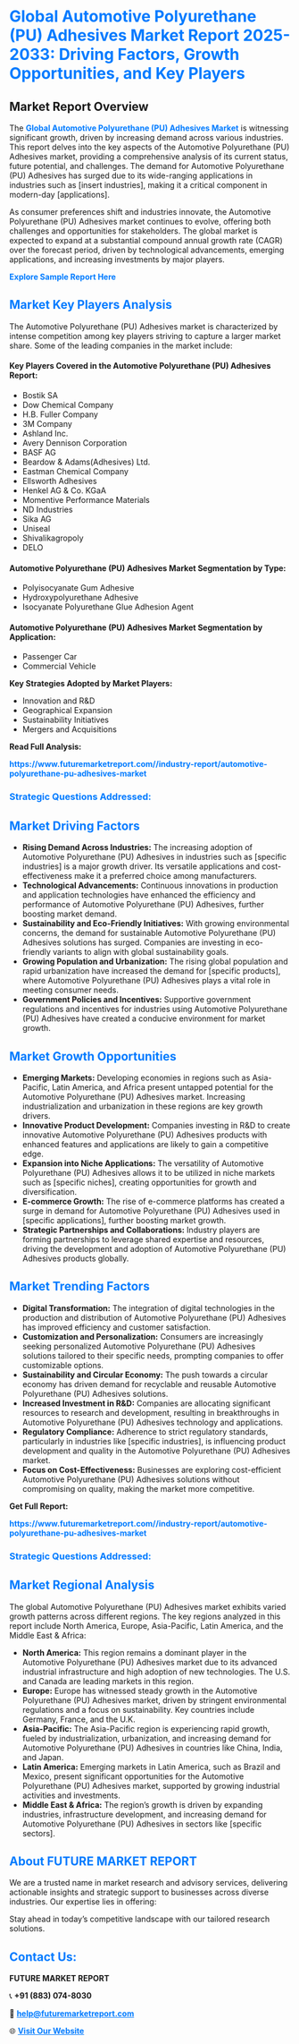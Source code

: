 <h1 style="color: #007BFF;">Global Automotive Polyurethane (PU) Adhesives Market Report 2025-2033: Driving Factors, Growth Opportunities, and Key Players</h1>

<section id="overview">
<h2>Market Report Overview</h2>
<p>The <a href="https://www.futuremarketreport.com//industry-report/automotive-polyurethane-pu-adhesives-market" style="color: #007BFF; text-decoration: none;"><strong>Global Automotive Polyurethane (PU) Adhesives Market</strong></a> is witnessing significant growth, driven by increasing demand across various industries. This report delves into the key aspects of the Automotive Polyurethane (PU) Adhesives market, providing a comprehensive analysis of its current status, future potential, and challenges. The demand for Automotive Polyurethane (PU) Adhesives has surged due to its wide-ranging applications in industries such as [insert industries], making it a critical component in modern-day [applications].</p>
<p>As consumer preferences shift and industries innovate, the Automotive Polyurethane (PU) Adhesives market continues to evolve, offering both challenges and opportunities for stakeholders. The global market is expected to expand at a substantial compound annual growth rate (CAGR) over the forecast period, driven by technological advancements, emerging applications, and increasing investments by major players.</p>
</section>

<section id="overview">
<p><a href="https://www.futuremarketreport.com//request-sample/reportId=85306" style="color: #007BFF; text-decoration: none;"><strong>Explore Sample Report Here</strong></a></p>
</section>

<section id="key-players">
<h2 style="color: #007BFF;">Market Key Players Analysis</h2>
<p>The Automotive Polyurethane (PU) Adhesives market is characterized by intense competition among key players striving to capture a larger market share. Some of the leading companies in the market include:</p>
<h4>Key Players Covered in the Automotive Polyurethane (PU) Adhesives Report:</h4>
<ul><li>Bostik SA</li><li>Dow Chemical Company</li><li>H.B. Fuller Company</li><li>3M Company</li><li>Ashland Inc.</li><li>Avery Dennison Corporation</li><li>BASF AG</li><li>Beardow &amp; Adams(Adhesives) Ltd.</li><li>Eastman Chemical Company</li><li>Ellsworth Adhesives</li><li>Henkel AG &amp; Co. KGaA</li><li>Momentive Performance Materials</li><li>ND Industries</li><li>Sika AG</li><li>Uniseal</li><li>Shivalikagropoly</li><li>DELO</li></ul>
<h4>Automotive Polyurethane (PU) Adhesives Market Segmentation by Type:</h4>
<ul><li>Polyisocyanate Gum Adhesive</li><li>Hydroxypolyurethane Adhesive</li><li>Isocyanate Polyurethane Glue Adhesion Agent</li></ul>

<h4>Automotive Polyurethane (PU) Adhesives Market Segmentation by Application:</h4>
<ul><li>Passenger Car</li><li>Commercial Vehicle</li></ul>
<p><strong>Key Strategies Adopted by Market Players:</strong></p>
<ul>
<li>Innovation and R&D</li>
<li>Geographical Expansion</li>
<li>Sustainability Initiatives</li>
<li>Mergers and Acquisitions</li>
</ul>
</section>

<section>
<p><strong>Read Full Analysis: </strong></p><a href="https://www.futuremarketreport.com//industry-report/automotive-polyurethane-pu-adhesives-market" style="color: #007BFF; text-decoration: none;"><strong>https://www.futuremarketreport.com//industry-report/automotive-polyurethane-pu-adhesives-market</strong></a>
<h3 style="color: #007BFF;">Strategic Questions Addressed:</h3>
</section>

<section id="driving-factors">
<h2 style="color: #007BFF;">Market Driving Factors</h2>
<ul>
<li><strong>Rising Demand Across Industries:</strong> The increasing adoption of Automotive Polyurethane (PU) Adhesives in industries such as [specific industries] is a major growth driver. Its versatile applications and cost-effectiveness make it a preferred choice among manufacturers.</li>
<li><strong>Technological Advancements:</strong> Continuous innovations in production and application technologies have enhanced the efficiency and performance of Automotive Polyurethane (PU) Adhesives, further boosting market demand.</li>
<li><strong>Sustainability and Eco-Friendly Initiatives:</strong> With growing environmental concerns, the demand for sustainable Automotive Polyurethane (PU) Adhesives solutions has surged. Companies are investing in eco-friendly variants to align with global sustainability goals.</li>
<li><strong>Growing Population and Urbanization:</strong> The rising global population and rapid urbanization have increased the demand for [specific products], where Automotive Polyurethane (PU) Adhesives plays a vital role in meeting consumer needs.</li>
<li><strong>Government Policies and Incentives:</strong> Supportive government regulations and incentives for industries using Automotive Polyurethane (PU) Adhesives have created a conducive environment for market growth.</li>
</ul>
</section>

<section id="growth-opportunities">
<h2 style="color: #007BFF;">Market Growth Opportunities</h2>
<ul>
<li><strong>Emerging Markets:</strong> Developing economies in regions such as Asia-Pacific, Latin America, and Africa present untapped potential for the Automotive Polyurethane (PU) Adhesives market. Increasing industrialization and urbanization in these regions are key growth drivers.</li>
<li><strong>Innovative Product Development:</strong> Companies investing in R&D to create innovative Automotive Polyurethane (PU) Adhesives products with enhanced features and applications are likely to gain a competitive edge.</li>
<li><strong>Expansion into Niche Applications:</strong> The versatility of Automotive Polyurethane (PU) Adhesives allows it to be utilized in niche markets such as [specific niches], creating opportunities for growth and diversification.</li>
<li><strong>E-commerce Growth:</strong> The rise of e-commerce platforms has created a surge in demand for Automotive Polyurethane (PU) Adhesives used in [specific applications], further boosting market growth.</li>
<li><strong>Strategic Partnerships and Collaborations:</strong> Industry players are forming partnerships to leverage shared expertise and resources, driving the development and adoption of Automotive Polyurethane (PU) Adhesives products globally.</li>
</ul>
</section>

<section id="trending-factors">
<h2 style="color: #007BFF;">Market Trending Factors</h2>
<ul>
<li><strong>Digital Transformation:</strong> The integration of digital technologies in the production and distribution of Automotive Polyurethane (PU) Adhesives has improved efficiency and customer satisfaction.</li>
<li><strong>Customization and Personalization:</strong> Consumers are increasingly seeking personalized Automotive Polyurethane (PU) Adhesives solutions tailored to their specific needs, prompting companies to offer customizable options.</li>
<li><strong>Sustainability and Circular Economy:</strong> The push towards a circular economy has driven demand for recyclable and reusable Automotive Polyurethane (PU) Adhesives solutions.</li>
<li><strong>Increased Investment in R&D:</strong> Companies are allocating significant resources to research and development, resulting in breakthroughs in Automotive Polyurethane (PU) Adhesives technology and applications.</li>
<li><strong>Regulatory Compliance:</strong> Adherence to strict regulatory standards, particularly in industries like [specific industries], is influencing product development and quality in the Automotive Polyurethane (PU) Adhesives market.</li>
<li><strong>Focus on Cost-Effectiveness:</strong> Businesses are exploring cost-efficient Automotive Polyurethane (PU) Adhesives solutions without compromising on quality, making the market more competitive.</li>
</ul>
</section>

<section>
<p><strong>Get Full Report: </strong></p><a href="https://www.futuremarketreport.com//industry-report/automotive-polyurethane-pu-adhesives-market" style="color: #007BFF; text-decoration: none;"><strong>https://www.futuremarketreport.com//industry-report/automotive-polyurethane-pu-adhesives-market</strong></a>
<h3 style="color: #007BFF;">Strategic Questions Addressed:</h3>
</section>


<section id="regional-analysis">
<h2 style="color: #007BFF;">Market Regional Analysis</h2>
<p>The global Automotive Polyurethane (PU) Adhesives market exhibits varied growth patterns across different regions. The key regions analyzed in this report include North America, Europe, Asia-Pacific, Latin America, and the Middle East & Africa:</p>
<ul>
<li><strong>North America:</strong> This region remains a dominant player in the Automotive Polyurethane (PU) Adhesives market due to its advanced industrial infrastructure and high adoption of new technologies. The U.S. and Canada are leading markets in this region.</li>
<li><strong>Europe:</strong> Europe has witnessed steady growth in the Automotive Polyurethane (PU) Adhesives market, driven by stringent environmental regulations and a focus on sustainability. Key countries include Germany, France, and the U.K.</li>
<li><strong>Asia-Pacific:</strong> The Asia-Pacific region is experiencing rapid growth, fueled by industrialization, urbanization, and increasing demand for Automotive Polyurethane (PU) Adhesives in countries like China, India, and Japan.</li>
<li><strong>Latin America:</strong> Emerging markets in Latin America, such as Brazil and Mexico, present significant opportunities for the Automotive Polyurethane (PU) Adhesives market, supported by growing industrial activities and investments.</li>
<li><strong>Middle East & Africa:</strong> The region’s growth is driven by expanding industries, infrastructure development, and increasing demand for Automotive Polyurethane (PU) Adhesives in sectors like [specific sectors].</li>
</ul>
</section>

<footer>
<h2 style="color: #007BFF;">About FUTURE MARKET REPORT</h2>
<p>We are a trusted name in market research and advisory services, delivering actionable insights and strategic support to businesses across diverse industries. Our expertise lies in offering:</p>

<p>Stay ahead in today’s competitive landscape with our tailored research solutions.</p>

<h2 style="color: #007BFF;">Contact Us:</h2>
<p><strong>FUTURE MARKET REPORT</strong></p>
<p>📞 <strong>+91 (883) 074-8030</strong></p>
<p>📧 <strong><a href="mailto:help@futuremarketreport.com" style="color: #007BFF;">help@futuremarketreport.com</a></strong></p>
<p>🌐 <strong><a href="https://www.futuremarketreport.com/" style="color: #007BFF;">Visit Our Website</a></strong></p>
</footer>